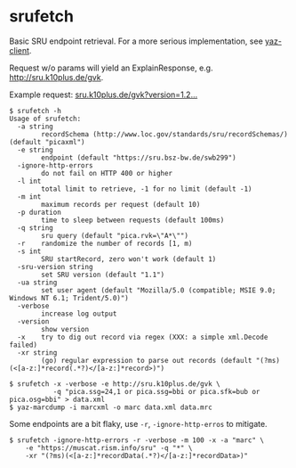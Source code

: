 # srufetch

Basic SRU endpoint retrieval. For a more serious implementation, see
[yaz-client](https://software.indexdata.com/yaz/doc/yaz-client.html).

Request w/o params will yield an ExplainResponse, e.g. http://sru.k10plus.de/gvk.

Example request: [sru.k10plus.de/gvk?version=1.2...](http://sru.k10plus.de/gvk?version=1.2&operation=searchRetrieve&query=pica.ssg=24,1%20or%20pica.ssg=bbi%20or%20pica.sfk=bub%20or%20pica.osg=bbi&maximumRecords=10&startRecord=10)

```
$ srufetch -h
Usage of srufetch:
  -a string
        recordSchema (http://www.loc.gov/standards/sru/recordSchemas/) (default "picaxml")
  -e string
        endpoint (default "https://sru.bsz-bw.de/swb299")
  -ignore-http-errors
        do not fail on HTTP 400 or higher
  -l int
        total limit to retrieve, -1 for no limit (default -1)
  -m int
        maximum records per request (default 10)
  -p duration
        time to sleep between requests (default 100ms)
  -q string
        sru query (default "pica.rvk=\"A*\"")
  -r    randomize the number of records [1, m)
  -s int
        SRU startRecord, zero won't work (default 1)
  -sru-version string
        set SRU version (default "1.1")
  -ua string
        set user agent (default "Mozilla/5.0 (compatible; MSIE 9.0; Windows NT 6.1; Trident/5.0)")
  -verbose
        increase log output
  -version
        show version
  -x    try to dig out record via regex (XXX: a simple xml.Decode failed)
  -xr string
        (go) regular expression to parse out records (default "(?ms)(<[a-z:]*record(.*?)</[a-z:]*record>)")

$ srufetch -x -verbose -e http://sru.k10plus.de/gvk \
           -q "pica.ssg=24,1 or pica.ssg=bbi or pica.sfk=bub or pica.osg=bbi" > data.xml
$ yaz-marcdump -i marcxml -o marc data.xml data.mrc
```

Some endpoints are a bit flaky, use `-r`, `-ignore-http-erros` to mitigate.

```
$ srufetch -ignore-http-errors -r -verbose -m 100 -x -a "marc" \
    -e "https://muscat.rism.info/sru" -q "*" \
    -xr "(?ms)(<[a-z:]*recordData(.*?)</[a-z:]*recordData>)"
```
